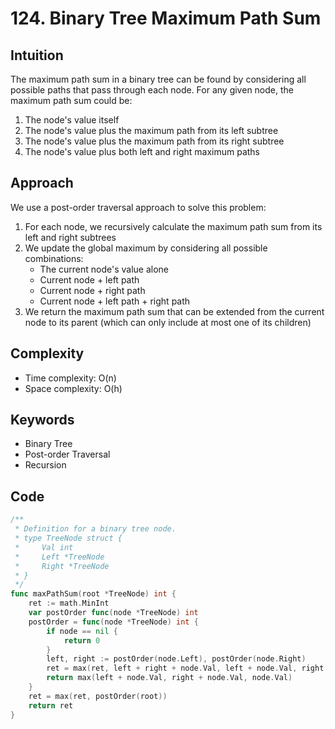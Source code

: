 # 124. Binary Tree Maximum Path Sum

## Intuition

The maximum path sum in a binary tree can be found by considering all possible paths that pass through each node. For any given node, the maximum path sum could be:

1. The node's value itself
2. The node's value plus the maximum path from its left subtree
3. The node's value plus the maximum path from its right subtree
4. The node's value plus both left and right maximum paths

## Approach

We use a post-order traversal approach to solve this problem:

1. For each node, we recursively calculate the maximum path sum from its left and right subtrees
2. We update the global maximum by considering all possible combinations:
   - The current node's value alone
   - Current node + left path
   - Current node + right path
   - Current node + left path + right path
3. We return the maximum path sum that can be extended from the current node to its parent (which can only include at most one of its children)

## Complexity

- Time complexity: O(n)
- Space complexity: O(h)

## Keywords

- Binary Tree
- Post-order Traversal
- Recursion

## Code

```go
/**
 * Definition for a binary tree node.
 * type TreeNode struct {
 *     Val int
 *     Left *TreeNode
 *     Right *TreeNode
 * }
 */
func maxPathSum(root *TreeNode) int {
    ret := math.MinInt
    var postOrder func(node *TreeNode) int
    postOrder = func(node *TreeNode) int {
        if node == nil {
            return 0
        }
        left, right := postOrder(node.Left), postOrder(node.Right)
        ret = max(ret, left + right + node.Val, left + node.Val, right + node.Val, node.Val)
        return max(left + node.Val, right + node.Val, node.Val)
    }
    ret = max(ret, postOrder(root))
    return ret
}
```
